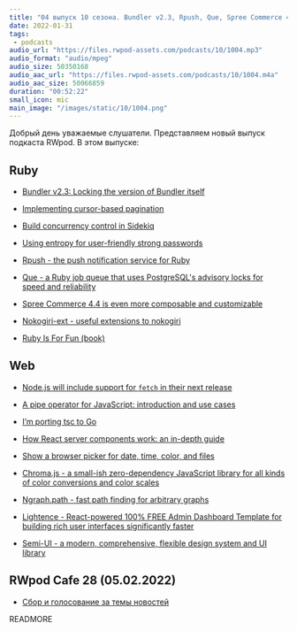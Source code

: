 ```yaml
---
title: "04 выпуск 10 сезона. Bundler v2.3, Rpush, Que, Spree Commerce 4.4, Nokogiri-ext, Chroma.js, Ngraph.path и прочее"
date: 2022-01-31
tags:
 - podcasts
audio_url: "https://files.rwpod-assets.com/podcasts/10/1004.mp3"
audio_format: "audio/mpeg"
audio_size: 50350168
audio_aac_url: "https://files.rwpod-assets.com/podcasts/10/1004.m4a"
audio_aac_size: 50066859
duration: "00:52:22"
small_icon: mic
main_image: "/images/static/10/1004.png"
---
```


Добрый день уважаемые слушатели. Представляем новый выпуск подкаста RWpod. В этом выпуске:

## Ruby

 - [Bundler v2.3: Locking the version of Bundler itself](https://bundler.io/blog/2022/01/23/bundler-v2-3.html)
 - [Implementing cursor-based pagination](https://www.mrinmoydas.com/blog/2022/01/26/cursor-based-pagination-with-uuids.html)
 - [Build concurrency control in Sidekiq](https://longliveruby.com/articles/build-your-own-concurrency-control-in-sidekiq)
 - [Using entropy for user-friendly strong passwords](https://planetscale.com/blog/using-entropy-for-user-friendly-strong-passwords)


 - [Rpush - the push notification service for Ruby](https://github.com/rpush/rpush)
 - [Que - a Ruby job queue that uses PostgreSQL's advisory locks for speed and reliability](https://github.com/que-rb/que)
 - [Spree Commerce 4.4 is even more composable and customizable](https://spreecommerce.org/spree-commerce-4-4-is-even-more-composable-and-customizable)
 - [Nokogiri-ext - useful extensions to nokogiri](https://github.com/postmodern/nokogiri-ext)
 - [Ruby Is For Fun (book)](https://github.com/ro31337/rubyisforfun)

## Web

 - [Node.js will include support for `fetch` in their next release](https://github.com/nodejs/node/pull/41749)
 - [A pipe operator for JavaScript: introduction and use cases](https://2ality.com/2022/01/pipe-operator.html)
 - [I’m porting tsc to Go](https://kdy1.dev/posts/2022/1/tsc-go)
 - [How React server components work: an in-depth guide](https://blog.plasmic.app/posts/how-react-server-components-work/)
 - [Show a browser picker for date, time, color, and files](https://developer.chrome.com/blog/show-picker/)


 - [Chroma.js - a small-ish zero-dependency JavaScript library for all kinds of color conversions and color scales](https://vis4.net/chromajs/)
 - [Ngraph.path - fast path finding for arbitrary graphs](https://github.com/anvaka/ngraph.path)
 - [Lightence - React-powered 100% FREE Admin Dashboard Template for building rich user interfaces significantly faster](https://github.com/altence/lightence-admin)
 - [Semi-UI - a modern, comprehensive, flexible design system and UI library](https://github.com/DouyinFE/semi-design)

## RWpod Cafe 28 (05.02.2022)

 - [Сбор и голосование за темы новостей](https://github.com/rwpod/cafe-discussions/discussions/13)

READMORE
